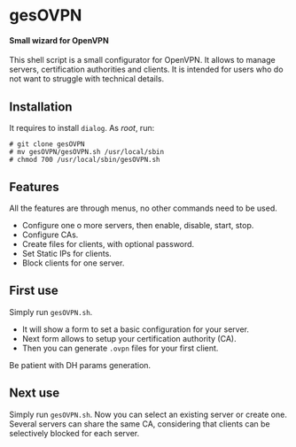 # gesOVPN

#### Small wizard for OpenVPN
This shell script is a small configurator for OpenVPN.
It allows to manage servers, certification authorities and clients.
It is intended for users who do not want to struggle with technical details.

## Installation
It requires to install `dialog`.
As _root_, run:
```
# git clone gesOVPN
# mv gesOVPN/gesOVPN.sh /usr/local/sbin
# chmod 700 /usr/local/sbin/gesOVPN.sh
```
## Features
All the features are through menus, no other commands need to be used.
- Configure one o more servers, then enable, disable, start, stop.
- Configure CAs.
- Create files for clients, with optional password.
- Set Static IPs for clients.
- Block clients for one server.

## First use
Simply run `gesOVPN.sh`.
- It will show a form to set a basic configuration for your server. 
- Next form allows to setup your certification authority (CA).
- Then you can generate `.ovpn` files for your first client.

Be patient with DH params generation.

## Next use
Simply run `gesOVPN.sh`. Now you can select an existing server or create one.
Several servers can share the same CA, considering that clients can be selectively blocked for each server.
